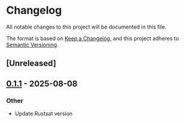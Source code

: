 # Changelog

All notable changes to this project will be documented in this file.

The format is based on [Keep a Changelog](https://keepachangelog.com/en/1.0.0/),
and this project adheres to [Semantic Versioning](https://semver.org/spec/v2.0.0.html).

## [Unreleased]

## [0.1.1](https://github.com/stacs-cp/demystify-rs/compare/demystify-v0.1.0...demystify-v0.1.1) - 2025-08-08

### Other

- Update Rustsat version
